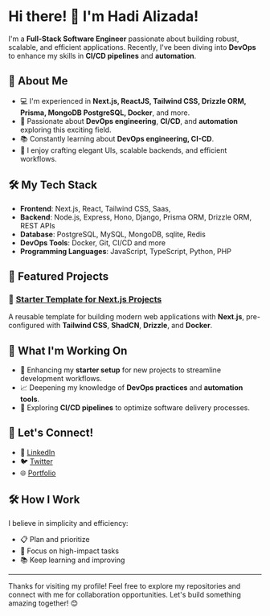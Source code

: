 # Hi there! 👋 I'm Hadi Alizada!

I'm a **Full-Stack Software Engineer** passionate about building robust, scalable, and efficient applications. Recently, I've been diving into **DevOps** to enhance my skills in **CI/CD pipelines** and **automation**.

## 🚀 About Me

- 💻 I'm experienced in **Next.js, ReactJS, Tailwind CSS, Drizzle ORM, Prisma, MongoDB PostgreSQL, Docker**, and more.
- 🌟 Passionate about **DevOps engineering**, **CI/CD**, and **automation** exploring this exciting field.
- 📚 Constantly learning about **DevOps engineering, CI-CD**.
- 🎨 I enjoy crafting elegant UIs, scalable backends, and efficient workflows.

## 🛠️ My Tech Stack

- **Frontend**: Next.js, React, Tailwind CSS, Saas, 
- **Backend**: Node.js, Express, Hono, Django, Prisma ORM, Drizzle ORM, REST APIs
- **Database**: PostgreSQL, MySQL, MongoDB, sqlite, Redis
- **DevOps Tools**: Docker, Git, CI/CD and more
- **Programming Languages**: JavaScript, TypeScript, Python, PHP

## 📂 Featured Projects

### 🌟 [Starter Template for Next.js Projects](https://github.com/<your-username>/nextjs-starter-template)
A reusable template for building modern web applications with **Next.js**, pre-configured with **Tailwind CSS**, **ShadCN**, **Drizzle**, and **Docker**.


## 🌱 What I'm Working On
- 🔧 Enhancing my **starter setup** for new projects to streamline development workflows.
- 📈 Deepening my knowledge of **DevOps practices** and **automation tools**.
- 🌟 Exploring **CI/CD pipelines** to optimize software delivery processes.

## 🤝 Let's Connect!

- 💼 [LinkedIn](https://linkedin.com/in/<your-linkedin-profile>](https://www.linkedin.com/in/hadi-alizada-4037b6218?utm_source=share&utm_campaign=share_via&utm_content=profile&utm_medium=android_app))
- 🐦 [Twitter](https://twitter.com/<your-twitter-handle>](https://x.com/Hadi_Alizada1))
- 🌐 [Portfolio](https://hadializada.me)

## 🛠️ How I Work
I believe in simplicity and efficiency:
- 📋 Plan and prioritize
- 🚀 Focus on high-impact tasks
- 📚 Keep learning and improving

---

Thanks for visiting my profile! Feel free to explore my repositories and connect with me for collaboration opportunities. Let's build something amazing together! 😊
